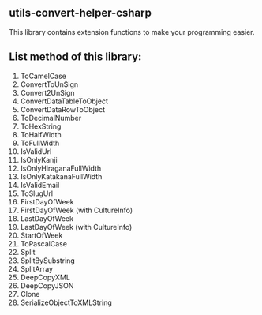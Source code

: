 ## utils-convert-helper-csharp
This library contains extension functions to make your programming easier.
## List method of this library:
1. ToCamelCase
2. ConvertToUnSign
3. Convert2UnSign
4. ConvertDataTableToObject
5. ConvertDataRowToObject
6. ToDecimalNumber
7. ToHexString
8. ToHalfWidth
9. ToFullWidth
10. IsValidUrl
11. IsOnlyKanji
12. IsOnlyHiraganaFullWidth
13. IsOnlyKatakanaFullWidth
14. IsValidEmail
15. ToSlugUrl
16. FirstDayOfWeek
17. FirstDayOfWeek (with CultureInfo)
18. LastDayOfWeek
19. LastDayOfWeek (with CultureInfo)
20. StartOfWeek
21. ToPascalCase
22. Split<T>
23. SplitBySubstring
24. SplitArray<T>
25. DeepCopyXML
26. DeepCopyJSON
27. Clone
28. SerializeObjectToXMLString
